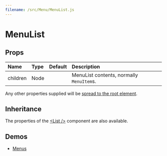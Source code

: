 ```yaml
---
filename: /src/Menu/MenuList.js
---
```


<!--- This documentation is automatically generated, do not try to edit it. -->

# MenuList



## Props

| Name | Type | Default | Description |
|:-----|:-----|:--------|:------------|
| children | Node |  | MenuList contents, normally `MenuItem`s. |

Any other properties supplied will be [spread to the root element](/customization/api#spread).

## Inheritance

The properties of the [&lt;List /&gt;](/api/list) component are also available.

## Demos

- [Menus](/demos/menus)

